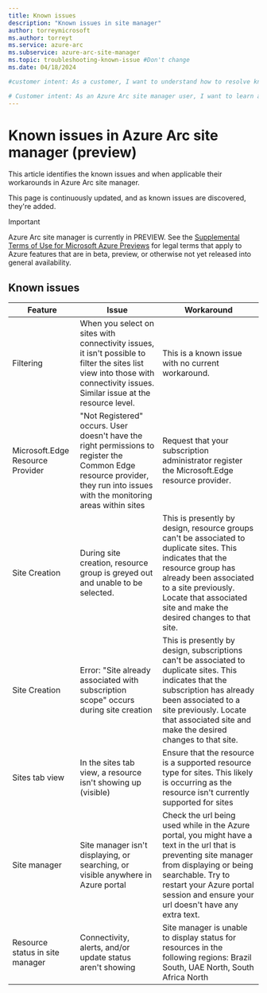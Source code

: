 ```yaml
---
title: Known issues
description: "Known issues in site manager"
author: torreymicrosoft
ms.author: torreyt
ms.service: azure-arc
ms.subservice: azure-arc-site-manager
ms.topic: troubleshooting-known-issue #Don't change
ms.date: 04/18/2024

#customer intent: As a customer, I want to understand how to resolve known issues I experience in site manager.

# Customer intent: As an Azure Arc site manager user, I want to learn about known issues and their workarounds, so that I can efficiently troubleshoot and resolve problems I encounter while using the service.
---
```



# Known issues in Azure Arc site manager (preview)

This article identifies the known issues and when applicable their workarounds in Azure Arc site manager.

This page is continuously updated, and as known issues are discovered, they're added.  

> [!IMPORTANT]
> Azure Arc site manager is currently in PREVIEW.
> See the [Supplemental Terms of Use for Microsoft Azure Previews](https://azure.microsoft.com/support/legal/preview-supplemental-terms/) for legal terms that apply to Azure features that are in beta, preview, or otherwise not yet released into general availability.

## Known issues 

|Feature  |Issue  |Workaround  |
|---------|---------|---------|
| Filtering | When you select on sites with connectivity issues, it isn't possible to filter the sites list view into those with connectivity issues. Similar issue at the resource level. | This is a known issue with no current workaround. |
| Microsoft.Edge Resource Provider | "Not Registered" occurs. User doesn't have the right permissions to register the Common Edge resource provider, they run into issues with the monitoring areas within sites | Request that your subscription administrator register the Microsoft.Edge resource provider. |
| Site Creation | During site creation, resource group is greyed out and unable to be selected. | This is presently by design, resource groups can't be associated to duplicate sites. This indicates that the resource group has already been associated to a site previously. Locate that associated site and make the desired changes to that site. |
| Site Creation | Error: "Site already associated with subscription scope" occurs during site creation | This is presently by design, subscriptions can't be associated to duplicate sites. This indicates that the subscription has already been associated to a site previously. Locate that associated site and make the desired changes to that site. |
| Sites tab view | In the sites tab view, a resource isn't showing up (visible) | Ensure that the resource is a supported resource type for sites. This likely is occurring as the resource isn't currently supported for sites |
| Site manager | Site manager isn't displaying, or searching, or visible anywhere in Azure portal | Check the url being used while in the Azure portal, you might have a text in the url that is preventing site manager from displaying or being searchable. Try to restart your Azure portal session and ensure your url doesn't have any extra text. |
| Resource status in site manager | Connectivity, alerts, and/or update status aren't showing | Site manager is unable to display status for resources in the following regions: Brazil South, UAE North, South Africa North |


